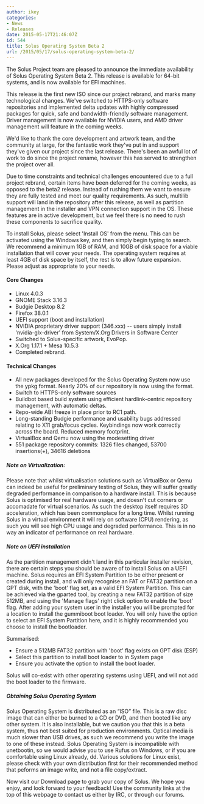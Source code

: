 ```yaml
---
author: ikey
categories:
- News
- Releases
date: 2015-05-17T21:46:07Z
id: 544
title: Solus Operating System Beta 2
url: /2015/05/17/solus-operating-system-beta-2/
---
```



The Solus Project team are pleased to announce the immediate availability of Solus Operating System Beta 2. This release is available for 64-bit systems, and 
is now available for EFI machines. 
<!--more-->
This release is the first new ISO since our project rebrand, and marks many technological changes. We've switched to HTTPS-only software repositories and implemented 
delta updates with highly compressed packages for quick, safe and bandwidth-friendly software management. Driver management is now available for NVIDIA users, and 
AMD driver management will feature in the coming weeks.

We'd like to thank the core development and artwork team, and the community at large, for the fantastic work they've put in and support they've given our project since the 
last release. There's been an awful lot of work to do since the project rename, however this has served to strengthen the project over all.

Due to time constraints and technical challenges encountered due to a full project rebrand, certain items have been deferred for the coming weeks, as opposed to the beta2 
release. Instead of rushing them we want to ensure they are fully tested and meet our quality requirements. As such, multilib support will land in the repository after this 
release, as well as partition management in the installer and VPN connection support in the OS. These features are in active development, but we feel there is no need to 
rush these components to sacrifice quality.
 
To install Solus, please select 'Install OS' from the menu. This can be activated using the Windows key, and then simply begin typing to search. We recommend a minimum 
1GB of RAM, and 10GB of disk space for a viable installation that will cover your needs. The operating system requires at least 4GB of disk space by itself, the rest is to allow 
future expansion. Please adjust as appropriate to your needs.

#### Core Changes
- Linux 4.0.3
- GNOME Stack 3.16.3
- Budgie Desktop 8.2
- Firefox 38.0.1
- UEFI support (boot and installation)
- NVIDIA proprietary driver support (346.xxx) -- users simply install 'nvidia-glx-driver' from System/X.Org Drivers in Software Center
- Switched to Solus-specific artwork, EvoPop.
- X.Org 1.17.1 + Mesa 10.5.3
- Completed rebrand.

#### Technical Changes

- All new packages developed for the Solus Operating System now use the ypkg format. Nearly 20% of our repository is now using the format.
- Switch to HTTPS-only software sources
- Buildbot based build system using efficient hardlink-centric repository management, with automatic deltas.
- Repo-wide ABI freeze in place prior to RC1 path.
- Long-standing Budgie performance and usability bugs addressed relating to X11 grab/focus cycles. Keybindings now work correctly across the board. Reduced memory footprint.
- VirtualBox and Qemu now using the modesetting driver
- 551 package repository commits: 1326 files changed, 53700 insertions(+), 34616 deletions

##### Note on Virtualization:
 
Please note that whilst virtualisation solutions such as VirtualBox or Qemu can indeed be useful for preliminary testing of Solus, they will suffer greatly degraded performance 
in comparison to a hardware install. This is because Solus is optimised for real hardware usage, and doesn't cut corners or accomadate for virtual scenarios. As such the 
desktop itself requires 3D acceleration, which has been commonplace for a long time. Whilst running Solus in a virtual environment it will rely on software (CPU) rendering, 
as such you will see high CPU usage and degraded performance. This is in no way an indicator of performance on real hardware.

##### Note on UEFI installation

As the partition management didn't land in this particular installer revision, there are certain steps you should be aware of to install Solus on a UEFI machine. Solus requires an 
EFI System Partition to be either present or created during install, and will only recognise an FAT or FAT32 partition on a GPT disk, with the 'boot' flag set, as a valid EFI System 
Partition. This can be achieved via the gparted tool, by creating a new FAT32 partition of size 512MB, and using the 'Manage flags' right click option to enable the 'boot' flag. 
After adding your system user in the installer you will be prompted for a location to install the gummiboot boot loader. You will only have the option to select an EFI System 
Partition here, and it is highly recommended you choose to install the bootloader.
 
Summarised:

- Ensure a 512MB FAT32 partition with 'boot' flag exists on GPT disk (ESP)
- Select this partition to install boot loader to in System page
- Ensure you activate the option to install the boot loader.

Solus will co-exist with other operating systems using UEFI, and will not add the boot loader to the firmware.

##### Obtaining Solus Operating System

Solus Operating System is distributed as an “ISO” file. This is a raw disc image that can either be burned to a CD or DVD, and then booted like any other system. It is also 
installable, but we caution you that this is a beta system, thus not best suited for production environments. Optical media is much slower than USB drives, as such we 
recommend you write the image to one of these instead. Solus Operating System is incompatible with unetbootin, so we would advise you to use Rufus on Windows, or 
if you are comfortable using Linux already, dd. Various solutions for Linux exist, please check with your own distribution first for their recommended method that peforms 
an image write, and not a file copy/extract.

Now visit our Download page to grab your copy of Solus. We hope you enjoy, and look forward to your feedback! Use the 
community links at the top of this webpage to contact us either by IRC, or through our forums.   